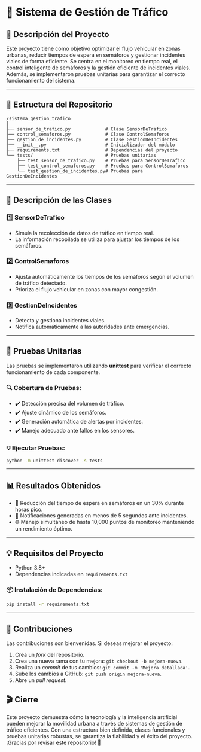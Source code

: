 # 🚦 **Sistema de Gestión de Tráfico**

## 📖 **Descripción del Proyecto**

Este proyecto tiene como objetivo optimizar el flujo vehicular en zonas urbanas, reducir tiempos de espera en semáforos y gestionar incidentes viales de forma eficiente. Se centra en el monitoreo en tiempo real, el control inteligente de semáforos y la gestión eficiente de incidentes viales. Además, se implementaron pruebas unitarias para garantizar el correcto funcionamiento del sistema.

---

## 📂 **Estructura del Repositorio**

```
/sistema_gestion_trafico
│
├── sensor_de_trafico.py             # Clase SensorDeTrafico
├── control_semaforos.py             # Clase ControlSemaforos
├── gestion_de_incidentes.py         # Clase GestionDeIncidentes
├── __init__.py                      # Inicializador del módulo
├── requirements.txt                 # Dependencias del proyecto
└── tests/                           # Pruebas unitarias
    ├── test_sensor_de_trafico.py    # Pruebas para SensorDeTrafico
    ├── test_control_semaforos.py    # Pruebas para ControlSemaforos
    └── test_gestion_de_incidentes.py# Pruebas para GestionDeIncidentes
```

---

## 🧩 **Descripción de las Clases**

### 1️⃣ **SensorDeTrafico**
- Simula la recolección de datos de tráfico en tiempo real.
- La información recopilada se utiliza para ajustar los tiempos de los semáforos.

### 2️⃣ **ControlSemaforos**
- Ajusta automáticamente los tiempos de los semáforos según el volumen de tráfico detectado.
- Prioriza el flujo vehicular en zonas con mayor congestión.

### 3️⃣ **GestionDeIncidentes**
- Detecta y gestiona incidentes viales.
- Notifica automáticamente a las autoridades ante emergencias.

---

## 🧪 **Pruebas Unitarias**

Las pruebas se implementaron utilizando **unittest** para verificar el correcto funcionamiento de cada componente. 

### 🔍 **Cobertura de Pruebas:**
- ✔️ Detección precisa del volumen de tráfico.
- ✔️ Ajuste dinámico de los semáforos.
- ✔️ Generación automática de alertas por incidentes.
- ✔️ Manejo adecuado ante fallos en los sensores.

### 💡 **Ejecutar Pruebas:**
```bash
python -m unittest discover -s tests
```

---

## 📊 **Resultados Obtenidos**

- 🚦 Reducción del tiempo de espera en semáforos en un 30% durante horas pico.
- 🚨 Notificaciones generadas en menos de 5 segundos ante incidentes.
- 🌐 Manejo simultáneo de hasta 10,000 puntos de monitoreo manteniendo un rendimiento óptimo.

---

## 💡 **Requisitos del Proyecto**

- Python 3.8+
- Dependencias indicadas en `requirements.txt`

### 📦 **Instalación de Dependencias:**
```bash
pip install -r requirements.txt
```

---

## 🤝 **Contribuciones**

Las contribuciones son bienvenidas. Si deseas mejorar el proyecto:

1. Crea un *fork* del repositorio.
2. Crea una nueva rama con tu mejora: `git checkout -b mejora-nueva`.
3. Realiza un *commit* de tus cambios: `git commit -m 'Mejora detallada'`.
4. Sube los cambios a GitHub: `git push origin mejora-nueva`.
5. Abre un *pull request*.



## 🎬 **Cierre**

Este proyecto demuestra cómo la tecnología y la inteligencia artificial pueden mejorar la movilidad urbana a través de sistemas de gestión de tráfico eficientes. Con una estructura bien definida, clases funcionales y pruebas unitarias robustas, se garantiza la fiabilidad y el éxito del proyecto. ¡Gracias por revisar este repositorio! 🚀


